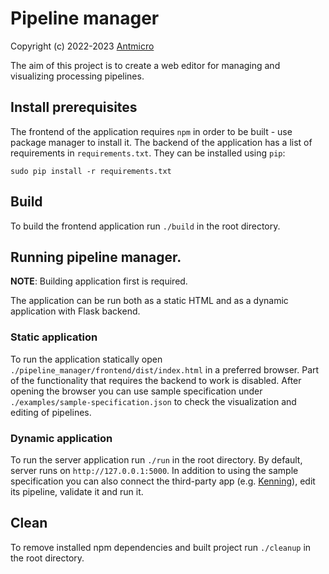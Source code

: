 # Pipeline manager

Copyright (c) 2022-2023 [Antmicro](https://www.antmicro.com>)

The aim of this project is to create a web editor for managing and visualizing processing pipelines.

## Install prerequisites

The frontend of the application requires `npm` in order to be built - use package manager to install it.
The backend of the application has a list of requirements in `requirements.txt`.
They can be installed using `pip`:

```
sudo pip install -r requirements.txt
```

## Build

To build the frontend application run `./build` in the root directory.

## Running pipeline manager.

**NOTE**: Building application first is required.

The application can be run both as a static HTML and as a dynamic application with Flask backend.

### Static application

To run the application statically open `./pipeline_manager/frontend/dist/index.html` in a preferred browser.
Part of the functionality that requires the backend to work is disabled.
After opening the browser you can use sample specification under `./examples/sample-specification.json` to check the visualization and editing of pipelines.

### Dynamic application

To run the server application run `./run` in the root directory.
By default, server runs on `http://127.0.0.1:5000`.
In addition to using the sample specification you can also connect the third-party app (e.g. [Kenning](https://github.com/antmicro/kenning)), edit its pipeline, validate it and run it.

## Clean

To remove installed npm dependencies and built project run `./cleanup` in the root directory.
